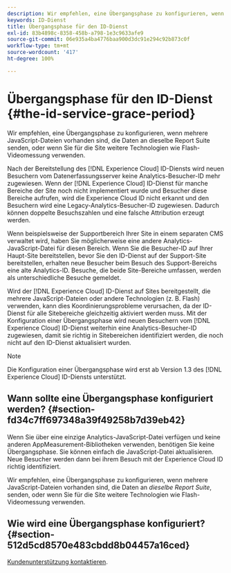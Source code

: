 ```yaml
---
description: Wir empfehlen, eine Übergangsphase zu konfigurieren, wenn mehrere JavaScript-Dateien vorhanden sind, die Daten an dieselbe Report Suite senden, oder wenn Sie für die Site weitere Technologien wie Flash-Videomessung verwenden.
keywords: ID-Dienst
title: Übergangsphase für den ID-Dienst
exl-id: 83b4898c-8358-458b-a798-1e3c9633afe9
source-git-commit: 06e935a4ba4776baa900d3dc91e294c92b873c0f
workflow-type: tm+mt
source-wordcount: '417'
ht-degree: 100%

---
```


# Übergangsphase für den ID-Dienst {#the-id-service-grace-period}

Wir empfehlen, eine Übergangsphase zu konfigurieren, wenn mehrere JavaScript-Dateien vorhanden sind, die Daten an dieselbe Report Suite senden, oder wenn Sie für die Site weitere Technologien wie Flash-Videomessung verwenden.

Nach der Bereitstellung des [!DNL Experience Cloud] ID-Diensts wird neuen Besuchern vom Datenerfassungsserver keine Analytics-Besucher-ID mehr zugewiesen. Wenn der [!DNL Experience Cloud] ID-Dienst für manche Bereiche der Site noch nicht implementiert wurde und Besucher diese Bereiche aufrufen, wird die Experience Cloud ID nicht erkannt und den Besuchern wird eine Legacy-Analytics-Besucher-ID zugewiesen. Dadurch können doppelte Besuchszahlen und eine falsche Attribution erzeugt werden.

Wenn beispielsweise der Supportbereich Ihrer Site in einem separaten CMS verwaltet wird, haben Sie möglicherweise eine andere Analytics-JavaScript-Datei für diesen Bereich. Wenn Sie die Besucher-ID auf Ihrer Haupt-Site bereitstellen, bevor Sie den ID-Dienst auf der Support-Site bereitstellen, erhalten neue Besucher beim Besuch des Support-Bereichs eine alte Analytics-ID. Besuche, die beide Site-Bereiche umfassen, werden als unterschiedliche Besuche gemeldet.

Wird der [!DNL Experience Cloud] ID-Dienst auf Sites bereitgestellt, die mehrere JavaScript-Dateien oder andere Technologien (z. B. Flash) verwenden, kann dies Koordinierungsprobleme verursachen, da der ID-Dienst für alle Sitebereiche gleichzeitig aktiviert werden muss. Mit der Konfiguration einer Übergangsphase wird neuen Besuchern vom [!DNL Experience Cloud] ID-Dienst weiterhin eine Analytics-Besucher-ID zugewiesen, damit sie richtig in Sitebereichen identifiziert werden, die noch nicht auf den ID-Dienst aktualisiert wurden.

>[!NOTE]
>
>Die Konfiguration einer Übergangsphase wird erst ab Version 1.3 des [!DNL Experience Cloud] ID-Diensts unterstützt.

## Wann sollte eine Übergangsphase konfiguriert werden? {#section-fd34c7ff697348a39f49258b7d39eb42}

Wenn Sie über eine einzige Analytics-JavaScript-Datei verfügen und keine anderen AppMeasurement-Bibliotheken verwenden, benötigen Sie keine Übergangsphase. Sie können einfach die JavaScript-Datei aktualisieren. Neue Besucher werden dann bei ihrem Besuch mit der Experience Cloud ID richtig identifiziert.

Wir empfehlen, eine Übergangsphase zu konfigurieren, wenn mehrere JavaScript-Dateien vorhanden sind, die Daten an *dieselbe Report Suite*, senden, oder wenn Sie für die Site weitere Technologien wie Flash-Videomessung verwenden.

## Wie wird eine Übergangsphase konfiguriert?  {#section-512d5cd8570e483cbdd8b04457a16ced}

[Kundenunterstützung kontaktieren](https://helpx.adobe.com/de/marketing-cloud/contact-support.html).
